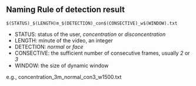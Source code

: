 ## Naming Rule of detection result

```$(STATUS)_$(LENGTH)m_$(DETECTION)_con$(CONSECTIVE)_w$(WINDOW).txt```

- STATUS: status of the user, *concentration* or *disconcentration*
- LENGTH: minute of the video, an integer
- DETECTION: *normal* or *face*
- CONSECTIVE: the sufficient number of consecutive frames, usually *2* or *3*
- WINDOW: the size of dynamic window

e.g., concentration_3m_normal_con3_w1500.txt
